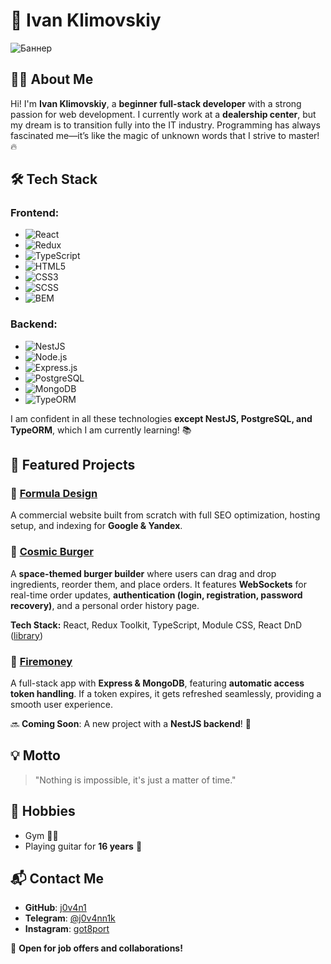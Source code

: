 # 🚀 Ivan Klimovskiy  

![Баннер](https://github.com/user-attachments/assets/c6115ee5-c4e2-4fb1-8c7a-4cf0baa78578)


## 👨‍💻 About Me

Hi! I'm **Ivan Klimovskiy**, a **beginner full-stack developer** with a strong passion for web development. I currently work at a **dealership center**, but my dream is to transition fully into the IT industry. Programming has always fascinated me—it’s like the magic of unknown words that I strive to master! 🔥

## 🛠️ Tech Stack

### Frontend:
- ![React](https://img.shields.io/badge/-React-61DAFB?style=flat-square&logo=react&logoColor=white)
- ![Redux](https://img.shields.io/badge/-Redux-764ABC?style=flat-square&logo=redux&logoColor=white)
- ![TypeScript](https://img.shields.io/badge/-TypeScript-007ACC?style=flat-square&logo=typescript&logoColor=white)
- ![HTML5](https://img.shields.io/badge/-HTML5-E34F26?style=flat-square&logo=html5&logoColor=white)
- ![CSS3](https://img.shields.io/badge/-CSS3-1572B6?style=flat-square&logo=css3&logoColor=white)
- ![SCSS](https://img.shields.io/badge/-SCSS-CC6699?style=flat-square&logo=sass&logoColor=white)
- ![BEM](https://img.shields.io/badge/-BEM-000000?style=flat-square&logo=bem&logoColor=white)

### Backend:
- ![NestJS](https://img.shields.io/badge/-NestJS-E0234E?style=flat-square&logo=nestjs&logoColor=white)
- ![Node.js](https://img.shields.io/badge/-Node.js-339933?style=flat-square&logo=node.js&logoColor=white)
- ![Express.js](https://img.shields.io/badge/-Express.js-000000?style=flat-square&logo=express&logoColor=white)
- ![PostgreSQL](https://img.shields.io/badge/-PostgreSQL-4169E1?style=flat-square&logo=postgresql&logoColor=white)
- ![MongoDB](https://img.shields.io/badge/-MongoDB-47A248?style=flat-square&logo=mongodb&logoColor=white)
- ![TypeORM](https://img.shields.io/badge/-TypeORM-FF5733?style=flat-square&logo=typeorm&logoColor=white)

I am confident in all these technologies **except NestJS, PostgreSQL, and TypeORM**, which I am currently learning! 📚

## 🚀 Featured Projects

### 🔹 [Formula Design](https://formuladizaina.ru/)
A commercial website built from scratch with full SEO optimization, hosting setup, and indexing for **Google & Yandex**.

### 🔹 [Cosmic Burger](https://ivanklimovskiy.github.io/react-burger/)
A **space-themed burger builder** where users can drag and drop ingredients, reorder them, and place orders. It features **WebSockets** for real-time order updates, **authentication (login, registration, password recovery)**, and a personal order history page.

**Tech Stack:** React, Redux Toolkit, TypeScript, Module CSS, React DnD ([library](https://react-dnd.github.io/react-dnd/about))

### 🔹 [Firemoney](https://github.com/j0v4n1/firemoney)
A full-stack app with **Express & MongoDB**, featuring **automatic access token handling**. If a token expires, it gets refreshed seamlessly, providing a smooth user experience.

🔜 **Coming Soon**: A new project with a **NestJS backend**! 🚀

## 💡 Motto

> "Nothing is impossible, it's just a matter of time."

## 🎸 Hobbies
- Gym 🏋️‍♂️
- Playing guitar for **16 years** 🎸

## 📬 Contact Me
- **GitHub**: [j0v4n1](https://github.com/j0v4n1)
- **Telegram**: [@j0v4nn1k](https://t.me/j0v4nn1k)
- **Instagram**: [got8port](https://www.instagram.com/got8port/)

💼 **Open for job offers and collaborations!**
